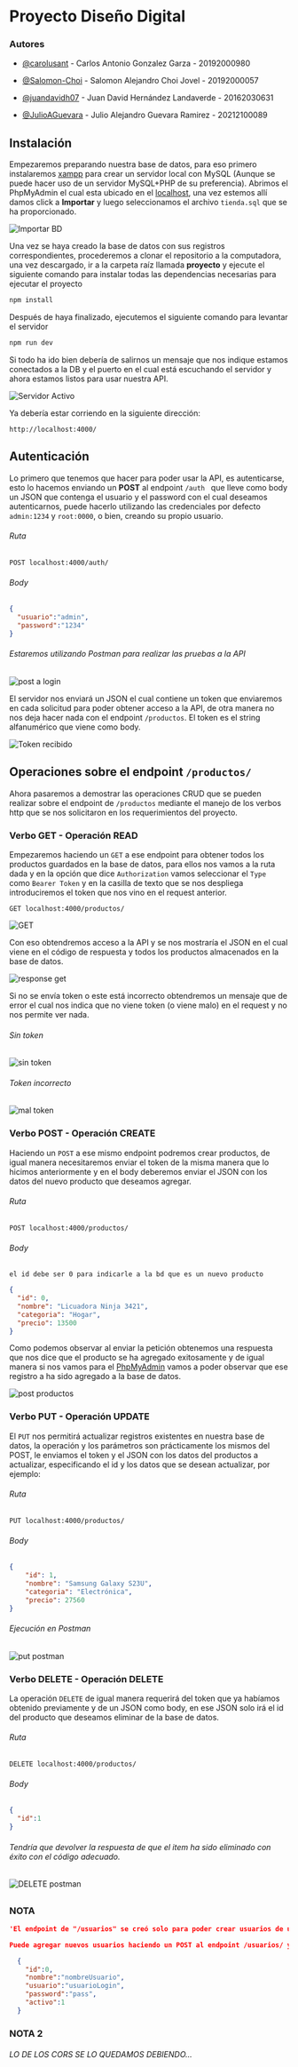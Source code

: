 # Proyecto Diseño Digital
### Autores

- [@carolusant](https://github.com/carolusant) - Carlos Antonio Gonzalez Garza - 20192000980

- [@Salomon-Choi](https://github.com/Salomon-Choi) - Salomon Alejandro Choi Jovel - 20192000057

- [@juandavidh07](https://github.com/juandavidh07) - Juan David Hernández Landaverde - 20162030631

- [@JulioAGuevara](https://github.com/JulioAGuevara) - Julio Alejandro Guevara Ramirez - 20212100089

 ## Instalación
Empezaremos preparando nuestra base de datos, para eso primero instalaremos [xampp](https://www.apachefriends.org/download.html) para crear un servidor local con MySQL (Aunque se puede hacer uso de un servidor MySQL+PHP de su preferencia). Abrimos el PhpMyAdmin el cual esta ubicado en el [localhost](http://localhost/phpmyadmin/), una vez estemos allí damos click a **Importar** y luego seleccionamos el archivo `tienda.sql` que se ha proporcionado.

![Importar BD](https://i.postimg.cc/9f4rGCRQ/image.png)

Una vez se haya creado la base de datos con sus registros correspondientes, procederemos a clonar el repositorio a la computadora, una vez descargado, ir a la carpeta raíz llamada **proyecto** y ejecute el siguiente comando para instalar todas las dependencias necesarias para ejecutar el proyecto
```bash
npm install
```
Después de haya finalizado, ejecutemos el siguiente comando para levantar el servidor
```bash
npm run dev
```
Si todo ha ido bien debería de salirnos un mensaje que nos indique estamos conectados a la DB y el puerto en el cual está escuchando el servidor y ahora estamos listos para usar nuestra API.


![Servidor Activo](https://i.postimg.cc/SN6M1SxT/image.png)

Ya debería estar corriendo en la siguiente dirección:
```url
http://localhost:4000/
```


## Autenticación
Lo primero que tenemos que hacer para poder usar la API, es autenticarse, esto lo hacemos enviando un **POST** al endpoint `/auth ` que lleve como body un JSON que contenga el usuario y el password con el cual deseamos autenticarnos, puede hacerlo utilizando las credenciales por defecto `admin:1234` y `root:0000`, o bien, creando su propio usuario.

###### Ruta
```http
POST localhost:4000/auth/
```
###### Body
```json
{
  "usuario":"admin",
  "password":"1234"
}
```

###### Estaremos utilizando Postman para realizar las pruebas a la API
![post a login](https://i.postimg.cc/PqG0XMjr/image.png)


El servidor nos enviará un JSON el cual contiene un token que enviaremos en cada solicitud para poder obtener acceso a la API, de otra manera no nos deja hacer nada con el endpoint `/productos`. El token es el string alfanumérico que viene como body.

![Token recibido](https://i.postimg.cc/HxNwmBq6/image.png)


## Operaciones sobre el endpoint `/productos/`
Ahora pasaremos a demostrar las operaciones CRUD que se pueden realizar sobre el endpoint de `/productos` mediante el manejo de los verbos http que se nos solicitaron en los requerimientos del proyecto.


### Verbo GET - Operación READ
Empezaremos haciendo un `GET` a ese endpoint para obtener todos los productos guardados en la base de datos, para ellos nos vamos a la ruta dada y en la opción que dice `Authorization` vamos seleccionar el `Type` como `Bearer Token` y en la casilla de texto que se nos despliega introduciremos el token que nos vino en el request anterior.


```http
GET localhost:4000/productos/
```
![GET](https://i.postimg.cc/c1jpkWbn/image.png)


Con eso obtendremos acceso a la API y se nos mostraría el JSON en el cual viene en el código de respuesta y todos los productos almacenados en la base de datos.


![response get](https://i.postimg.cc/Pxkxw7gL/image.png)


Si no se envía token o este está incorrecto obtendremos un mensaje que de error el cual nos indica que no viene token (o viene malo) en el request y no nos permite ver nada.
###### Sin token
![sin token](https://i.postimg.cc/8CV8TV80/image.png)
###### Token incorrecto
![mal token](https://i.postimg.cc/3Rnzj4ks/image.png)



### Verbo POST - Operación CREATE
Haciendo un `POST` a ese mismo endpoint podremos crear productos, de igual manera necesitaremos enviar el token de la misma manera que lo hicimos anteriormente y en el body deberemos enviar el JSON con los datos del nuevo producto que deseamos agregar.


###### Ruta
```http
POST localhost:4000/productos/
```
###### Body
`el id debe ser 0 para indicarle a la bd que es un nuevo producto`
```json
{
  "id": 0,
  "nombre": "Licuadora Ninja 3421",
  "categoria": "Hogar",
  "precio": 13500
}
```


Como podemos observar al enviar la petición obtenemos una respuesta que nos dice que el producto se ha agregado exitosamente y de igual manera si nos vamos para el [PhpMyAdmin](http://localhost/phpmyadmin) vamos a poder observar que ese registro a ha sido agregado a la base de datos.


![post productos](https://i.postimg.cc/wTKpTJdv/image.png)





### Verbo PUT - Operación UPDATE
El `PUT` nos permitirá actualizar registros existentes en nuestra base de datos, la operación y los parámetros son prácticamente los mismos del POST, le enviamos el token y el JSON con los datos del productos a actualizar, especificando el id y los datos que se desean actualizar, por ejemplo:


###### Ruta
```http
PUT localhost:4000/productos/
```
###### Body
```json
{
    "id": 1,
    "nombre": "Samsung Galaxy S23U",
    "categoria": "Electrónica",
    "precio": 27560
}
```
###### Ejecución en Postman
![put postman](https://i.postimg.cc/02ghYsj2/image.png)




### Verbo DELETE - Operación DELETE
La operación `DELETE` de igual manera requerirá del token que ya habíamos obtenido previamente y de un JSON como body, en ese JSON solo irá el id del producto que deseamos eliminar de la base de datos.


###### Ruta
```http
DELETE localhost:4000/productos/
```
###### Body
```json
{
  "id":1
}
```
###### Tendría que devolver la respuesta de que el item ha sido eliminado con éxito con el código adecuado.
![DELETE postman](https://i.postimg.cc/HxtDnv09/image.png)


##
##

### NOTA
```json
'El endpoint de "/usuarios" se creó solo para poder crear usuarios de una manera un poco más robusta (con 2 tablas para poder aplicar seguridad) y por conveniencia 'NO tiene protección de rutas.'

Puede agregar nuevos usuarios haciendo un POST al endpoint /usuarios/ y pasandole un JSON en el body el cual debe ir con los siguientes datos:'

  {
    "id":0,
    "nombre":"nombreUsuario",
    "usuario":"usuarioLogin",
    "password":"pass",
    "activo":1
  }


```


### NOTA 2
###### LO DE LOS CORS SE LO QUEDAMOS DEBIENDO...





